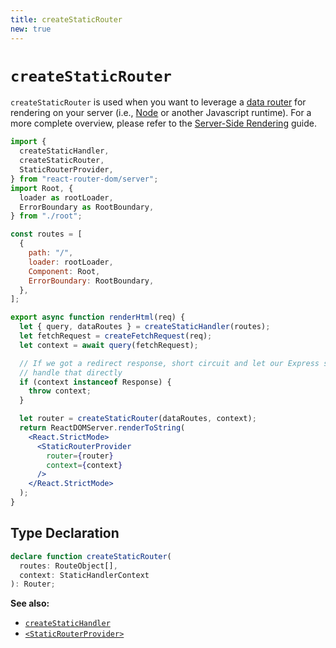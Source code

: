 ```yaml
---
title: createStaticRouter
new: true
---
```


# `createStaticRouter`

`createStaticRouter` is used when you want to leverage a [data router][picking-a-router] for rendering on your server (i.e., [Node][node] or another Javascript runtime). For a more complete overview, please refer to the [Server-Side Rendering][ssr] guide.

```jsx lines=[3,31]
import {
  createStaticHandler,
  createStaticRouter,
  StaticRouterProvider,
} from "react-router-dom/server";
import Root, {
  loader as rootLoader,
  ErrorBoundary as RootBoundary,
} from "./root";

const routes = [
  {
    path: "/",
    loader: rootLoader,
    Component: Root,
    ErrorBoundary: RootBoundary,
  },
];

export async function renderHtml(req) {
  let { query, dataRoutes } = createStaticHandler(routes);
  let fetchRequest = createFetchRequest(req);
  let context = await query(fetchRequest);

  // If we got a redirect response, short circuit and let our Express server
  // handle that directly
  if (context instanceof Response) {
    throw context;
  }

  let router = createStaticRouter(dataRoutes, context);
  return ReactDOMServer.renderToString(
    <React.StrictMode>
      <StaticRouterProvider
        router={router}
        context={context}
      />
    </React.StrictMode>
  );
}
```

## Type Declaration

```ts
declare function createStaticRouter(
  routes: RouteObject[],
  context: StaticHandlerContext
): Router;
```

**See also:**

- [`createStaticHandler`][createstatichandler]
- [`<StaticRouterProvider>`][staticrouterprovider]

[picking-a-router]: ./picking-a-router
[node]: https://nodejs.org/
[ssr]: ../guides/ssr
[createstatichandler]: ../routers/create-static-handler
[staticrouterprovider]: ../routers/static-router-provider
